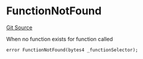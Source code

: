 # FunctionNotFound
[Git Source](https://github.com/thrackle-io/tron/blob/cbc87814d6bed0b3e71e8ab959486c532d05c771/src/protocol/economic/ruleProcessor/RuleProcessorDiamond.sol)

When no function exists for function called


```solidity
error FunctionNotFound(bytes4 _functionSelector);
```

